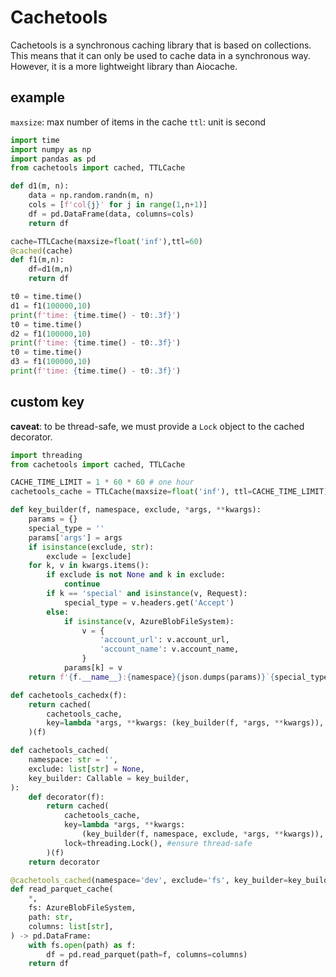 # Cachetools

Cachetools is a synchronous caching library that is based on collections.
This means that it can only be used to cache data in a synchronous way. 
However, it is a more lightweight library than Aiocache.

## example
`maxsize`: max number of items in the cache
`ttl`: unit is second
```py
import time
import numpy as np
import pandas as pd
from cachetools import cached, TTLCache

def d1(m, n):
    data = np.random.randn(m, n)
    cols = [f'col{j}' for j in range(1,n+1)]
    df = pd.DataFrame(data, columns=cols)
    return df

cache=TTLCache(maxsize=float('inf'),ttl=60)
@cached(cache)
def f1(m,n):
    df=d1(m,n)
    return df

t0 = time.time()
d1 = f1(100000,10)
print(f'time: {time.time() - t0:.3f}')
t0 = time.time()
d2 = f1(100000,10)
print(f'time: {time.time() - t0:.3f}')
t0 = time.time()
d3 = f1(100000,10)
print(f'time: {time.time() - t0:.3f}')
```

## custom key
**caveat**: to be thread-safe, we must provide a `Lock` object to the cached decorator.
```py
import threading
from cachetools import cached, TTLCache

CACHE_TIME_LIMIT = 1 * 60 * 60 # one hour
cachetools_cache = TTLCache(maxsize=float('inf'), ttl=CACHE_TIME_LIMIT)

def key_builder(f, namespace, exclude, *args, **kwargs):
    params = {}
    special_type = ''
    params['args'] = args
    if isinstance(exclude, str):
        exclude = [exclude]
    for k, v in kwargs.items():
        if exclude is not None and k in exclude:
            continue
        if k == 'special' and isinstance(v, Request):
            special_type = v.headers.get('Accept')
        else:
            if isinstance(v, AzureBlobFileSystem):
                v = {
                    'account_url': v.account_url,
                    'account_name': v.account_name,
                }
            params[k] = v
    return f'{f.__name__}:{namespace}{json.dumps(params)}`{special_type}'

def cachetools_cachedx(f):
    return cached(
        cachetools_cache,
        key=lambda *args, **kwargs: (key_builder(f, *args, **kwargs)),
    )(f)

def cachetools_cached(
    namespace: str = '',
    exclude: list[str] = None,
    key_builder: Callable = key_builder,
):
    def decorator(f):
        return cached(
            cachetools_cache,
            key=lambda *args, **kwargs:
                (key_builder(f, namespace, exclude, *args, **kwargs)),
            lock=threading.Lock(), #ensure thread-safe
        )(f)
    return decorator

@cachetools_cached(namespace='dev', exclude='fs', key_builder=key_builder)
def read_parquet_cache(
    *,
    fs: AzureBlobFileSystem,
    path: str,
    columns: list[str],
) -> pd.DataFrame:
    with fs.open(path) as f:
        df = pd.read_parquet(path=f, columns=columns)
    return df
```
